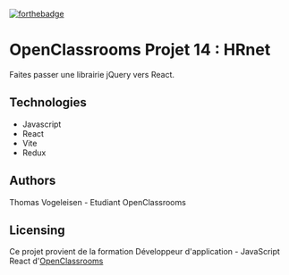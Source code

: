 [![forthebadge](https://forthebadge.com/images/badges/made-with-react.svg)](https://forthebadge.com)

# OpenClassrooms Projet 14 : HRnet

Faites passer une librairie jQuery vers React.

## Technologies

- Javascript
- React
- Vite
- Redux

## Authors

Thomas Vogeleisen - Etudiant OpenClassrooms

## Licensing

Ce projet provient de la formation Développeur d'application - JavaScript React d'[OpenClassrooms](https://openclassrooms.com/)
